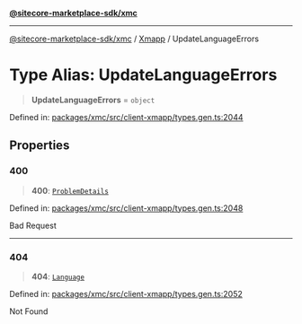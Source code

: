 [**@sitecore-marketplace-sdk/xmc**](../../../../README.md)

***

[@sitecore-marketplace-sdk/xmc](../../../../README.md) / [Xmapp](../README.md) / UpdateLanguageErrors

# Type Alias: UpdateLanguageErrors

> **UpdateLanguageErrors** = `object`

Defined in: [packages/xmc/src/client-xmapp/types.gen.ts:2044](https://github.com/Sitecore/marketplace-sdk/blob/main/packages/xmc/src/client-xmapp/types.gen.ts#L2044)

## Properties

### 400

> **400**: [`ProblemDetails`](ProblemDetails.md)

Defined in: [packages/xmc/src/client-xmapp/types.gen.ts:2048](https://github.com/Sitecore/marketplace-sdk/blob/main/packages/xmc/src/client-xmapp/types.gen.ts#L2048)

Bad Request

***

### 404

> **404**: [`Language`](Language.md)

Defined in: [packages/xmc/src/client-xmapp/types.gen.ts:2052](https://github.com/Sitecore/marketplace-sdk/blob/main/packages/xmc/src/client-xmapp/types.gen.ts#L2052)

Not Found
